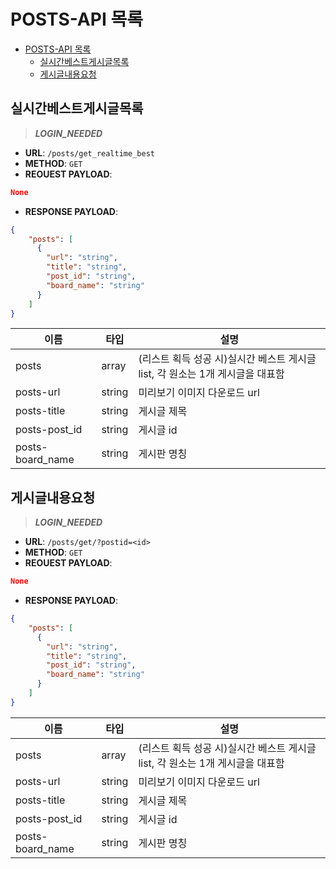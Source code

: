 # POSTS-API 목록

- [POSTS-API 목록](#posts-api-목록)
  - [실시간베스트게시글목록](#실시간베스트게시글목록)
  - [게시글내용요청](#게시글내용요청)

## 실시간베스트게시글목록

>***LOGIN_NEEDED***

- **URL**: `/posts/get_realtime_best`
- **METHOD**: `GET`
- **REOUEST PAYLOAD**:
```json
None
```
- **RESPONSE PAYLOAD**:
```json
{
    "posts": [
      {
        "url": "string",
        "title": "string",
        "post_id": "string",
        "board_name": "string"
      }
    ]
}
```

|이름|타입|설명|
| - | - | - |
|posts|array|(리스트 획득 성공 시)실시간 베스트 게시글 list, 각 원소는 1개 게시글을 대표함|
|posts-url|string|미리보기 이미지 다운로드 url|
|posts-title|string|게시글 제목|
|posts-post_id|string|게시글 id|
|posts-board_name|string|게시판 명칭|

## 게시글내용요청

>***LOGIN_NEEDED***

- **URL**: `/posts/get/?postid=<id>`
- **METHOD**: `GET`
- **REOUEST PAYLOAD**:
```json
None
```
- **RESPONSE PAYLOAD**:
```json
{
    "posts": [
      {
        "url": "string",
        "title": "string",
        "post_id": "string",
        "board_name": "string"
      }
    ]
}
```
|이름|타입|설명|
| - | - | - |
|posts|array|(리스트 획득 성공 시)실시간 베스트 게시글 list, 각 원소는 1개 게시글을 대표함|
|posts-url|string|미리보기 이미지 다운로드 url|
|posts-title|string|게시글 제목|
|posts-post_id|string|게시글 id|
|posts-board_name|string|게시판 명칭|